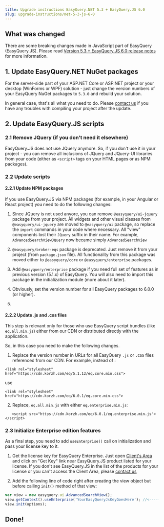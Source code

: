 ```yaml
---
title: Upgrade instructions EasyQuery.NET 5.3 + EasyQuery.JS 6.0
slug: upgrade-instructions/net-5-3-js-6-0
---
```


## What was changed

There are some breaking changes made in JavaScript part of EasyQuery (EasyQuery.JS). Please read [Version 5.3 + EasyQuery.JS 6.0 release notes](//easyquery/docs/release-notes/version-5-3) for more information.


## 1. Update EasyQuery.NET NuGet packages

For the server-side part of your ASP.NET Core or ASP.NET project or your desktop (WinForms or WPF) solution - just change the version numbers of your EasyQuery NuGet packages to `5.3.0` and rebuild your solution. 

In general case, that's all what you need to do. Please [contact us](https://korzh.com/support) if you have any troubles with compiling your project after the update.

## 2. Update EasyQuery.JS scripts

### 2.1 Remove JQuery (if you don't need it elsewhere)

EasyQuery.JS does not use JQuery anymore. So, if you don't use it in your project - you can remove all inclusions of JQuery and JQuery-UI libraries from your code (either as  `<script>` tags on your HTML pages or as NPM packages).

### 2.2 Update scripts

#### 2.2.1 Update NPM packages

If you use EasyQuery.JS via NPM packages (for example, in your Angular or React project) you need to do the following changes:

1. Since JQuery is not used anyore, you can remove `@easyquery/ui-jquery` package  from your project. All widgets and other visual classes from `@easyquery/ui-jquery` are moved to `@easyquery/ui` package, so replace the `import` commands in your code where necessary. All "view" components lost their  `JQuery` suffix in their name. For example, `AdvancedSearchViewJQuery` now became simply `AdvancedSearchView`

2. `@easyquery/broker-eqs` package is deprecated. Just remove it from your project (from `package.json` file). All functionality from this package was moved either to `@easyquery/core` or `@easyquery/enterprise` packages.

3. Add `@easyquery/enterprise` package if you need full set of features as in previous version (5.1.x) of EasyQuery. You will also need to import this package in the initialization module (more about it later).

4. Obviously, set the version number for all EasyQuery packages to 6.0.0 (or higher).
5. 

#### 2.2.2 Update .js and .css files

This step is relevant only for those who use EasyQuery script bundles (like `eq.all.min.js`) either from our CDN or distributed directly with the application.

So, in this case you need to make the following changes.

1. Replace the version number in URLs for all EasyQuery `.js` or `.CSS` files referenced from our CDN. For example, instead of :

```
<link rel="stylesheet" href="https://cdn.korzh.com/eq/5.1.12/eq.core.min.css">
```

use

```
<link rel="stylesheet" href="https://cdn.korzh.com/eq/6.0.1/eq.core.min.css">
```

2. Replace, `eq.all.min.js` with either `eq.enterprise.min.js`:

```
   <script src="https://cdn.korzh.com/eq/6.0.1/eq.enterprise.min.js"></script>
```


### 2.3 Initialize Enterprise edition features

As a final step, you need to add  `useEnterprise()` call on initialization and pass your license key to it.

1. Get the license key for EasyQuery Enterprise. Just open [Client's Area](https://korzh.com/account) and click on "Get Key" link near EasyQuery.JS product listed for your license. If you don't see EasyQuery.JS in the list of the products for your license or you can't access the Client Area, please [contact us](https://korzh.com/support)

2. Add the following line of code right after creating the view object but before calling `init()` method of that view:

```js
var view = new easyquery.ui.AdvancedSearchView();
view.getContext().useEnterprise('YourEasyQueryJsKeyGoesHere'); //<-------- add this line
view.init(options);
```


## Done!